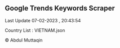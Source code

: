 

## Google Trends Keywords Scraper 
 
Last Update 07-02-2023 , 20:43:54

Country List :
VIETNAM.json



© Abdul Muttaqin 
